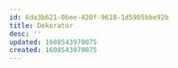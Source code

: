 ```yaml
---
id: 6da3b621-0bee-420f-9618-1d5905bbe92b
title: Dekorator
desc: ''
updated: 1608543970075
created: 1608543970075
---
```


